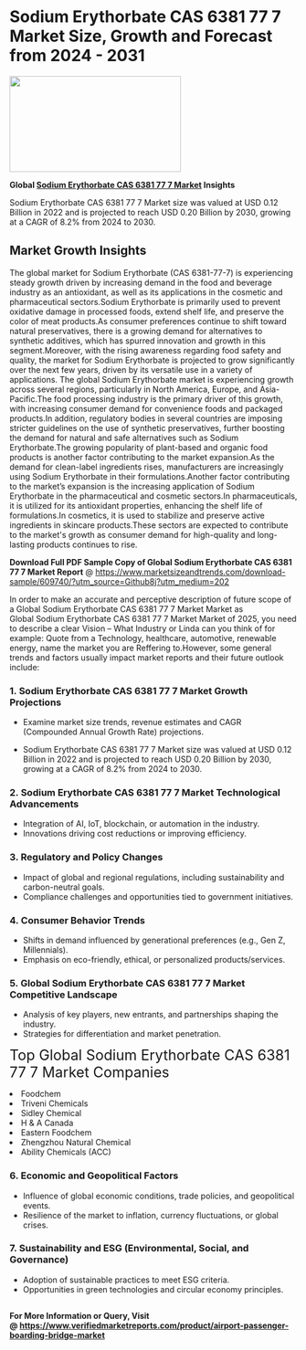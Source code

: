 <H1>Sodium Erythorbate CAS 6381 77 7 Market Size, Growth and Forecast from 2024 - 2031</H1><img class="aligncenter size-medium wp-image-584254" src="https://thirdeyenews.in/wp-content/uploads/2024/09/Global-Market-Research-300x168.jpeg" alt="" width="300" height="168" /><p><strong>Global&nbsp;<a href="https://www.marketsizeandtrends.com/download-sample/609740/?utm_source=Github8j?utm_medium=202">Sodium Erythorbate CAS 6381 77 7 Market</a> Insights</strong></p><p>Sodium Erythorbate CAS 6381 77 7 Market size was valued at USD 0.12 Billion in 2022 and is projected to reach USD 0.20 Billion by 2030, growing at a CAGR of 8.2% from 2024 to 2030.</p><p><h2>Market Growth Insights</h2> The global market for Sodium Erythorbate (CAS 6381-77-7) is experiencing steady growth driven by increasing demand in the food and beverage industry as an antioxidant, as well as its applications in the cosmetic and pharmaceutical sectors.Sodium Erythorbate is primarily used to prevent oxidative damage in processed foods, extend shelf life, and preserve the color of meat products.As consumer preferences continue to shift toward natural preservatives, there is a growing demand for alternatives to synthetic additives, which has spurred innovation and growth in this segment.Moreover, with the rising awareness regarding food safety and quality, the market for Sodium Erythorbate is projected to grow significantly over the next few years, driven by its versatile use in a variety of applications. The global Sodium Erythorbate market is experiencing growth across several regions, particularly in North America, Europe, and Asia-Pacific.The food processing industry is the primary driver of this growth, with increasing consumer demand for convenience foods and packaged products.In addition, regulatory bodies in several countries are imposing stricter guidelines on the use of synthetic preservatives, further boosting the demand for natural and safe alternatives such as Sodium Erythorbate.The growing popularity of plant-based and organic food products is another factor contributing to the market expansion.As the demand for clean-label ingredients rises, manufacturers are increasingly using Sodium Erythorbate in their formulations.Another factor contributing to the market’s expansion is the increasing application of Sodium Erythorbate in the pharmaceutical and cosmetic sectors.In pharmaceuticals, it is utilized for its antioxidant properties, enhancing the shelf life of formulations.In cosmetics, it is used to stabilize and preserve active ingredients in skincare products.These sectors are expected to contribute to the market's growth as consumer demand for high-quality and long-lasting products continues to rise.</p><p><span class=""><strong>Download Full PDF Sample Copy of Global Sodium Erythorbate CAS 6381 77 7 Market Report</strong> @ <a href="https://www.marketsizeandtrends.com/download-sample/609740/?utm_source=Github8j?utm_medium=202" target="_blank">https://www.marketsizeandtrends.com/download-sample/609740/?utm_source=Github8j?utm_medium=202</a></span></p><p>In order to make an accurate and perceptive description of future scope of a Global&nbsp;Sodium Erythorbate CAS 6381 77 7 Market Market as Global&nbsp;Sodium Erythorbate CAS 6381 77 7 Market Market of 2025, you need to describe a clear Vision &ndash; What Industry or Linda can you think of for example: Quote from a Technology, healthcare, automotive, renewable energy, name the market you are Reffering to.However, some general trends and factors usually impact market reports and their future outlook include:</p><h3>1.&nbsp;<strong>Sodium Erythorbate CAS 6381 77 7 Market Growth Projections</strong></h3><ul><li>Examine market size trends, revenue estimates and CAGR (Compounded Annual Growth Rate) projections.</li><li><p>Sodium Erythorbate CAS 6381 77 7 Market size was valued at USD 0.12 Billion in 2022 and is projected to reach USD 0.20 Billion by 2030, growing at a CAGR of 8.2% from 2024 to 2030.</p></li></ul><h3>2.&nbsp;<strong>Sodium Erythorbate CAS 6381 77 7 Market Technological Advancements</strong></h3><ul><li>Integration of AI, IoT, blockchain, or automation in the industry.</li><li>Innovations driving cost reductions or improving efficiency.</li></ul><h3>3.&nbsp;<strong>Regulatory and Policy Changes</strong></h3><ul><li>Impact of global and regional regulations, including sustainability and carbon-neutral goals.</li><li>Compliance challenges and opportunities tied to government initiatives.</li></ul><h3>4.&nbsp;<strong>Consumer Behavior Trends</strong></h3><ul><li>Shifts in demand influenced by generational preferences (e.g., Gen Z, Millennials).</li><li>Emphasis on eco-friendly, ethical, or personalized products/services.</li></ul><h3>5.&nbsp;<strong>Global Sodium Erythorbate CAS 6381 77 7 Market Competitive Landscape</strong></h3><ul><li>Analysis of key players, new entrants, and partnerships shaping the industry.</li><li>Strategies for differentiation and market penetration.</li></ul><p data-pm-slice="1 1 []"><span style="color: inherit; font-family: inherit; font-size: 25px;">Top Global Sodium Erythorbate CAS 6381 77 7 Market Companies</span></p><div class="" data-test-id=""><p><li>Foodchem</li><li> Triveni Chemicals</li><li> Sidley Chemical</li><li> H & A Canada</li><li> Eastern Foodchem</li><li> Zhengzhou Natural Chemical</li><li> Ability Chemicals (ACC)</li></p></div><h3>6.&nbsp;<strong>Economic and Geopolitical Factors</strong></h3><ul><li>Influence of global economic conditions, trade policies, and geopolitical events.</li><li>Resilience of the market to inflation, currency fluctuations, or global crises.</li></ul><h3>7.&nbsp;<strong>Sustainability and ESG (Environmental, Social, and Governance)</strong></h3><ul><li>Adoption of sustainable practices to meet ESG criteria.</li><li>Opportunities in green technologies and circular economy principles.</li></ul><h2><strong style="font-size: 14px;">For More Information or Query, Visit @&nbsp;</strong><a style="background-color: #ffffff; font-size: 14px;" href="https://www.marketsizeandtrends.com/report/sodium-erythorbate-cas-6381-77-7-market/" target="_blank">https://www.verifiedmarketreports.com/product/airport-passenger-boarding-bridge-market</a></h2>